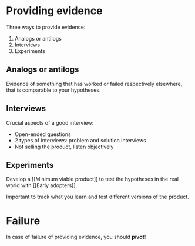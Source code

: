 # Providing evidence
Three ways to provide evidence:
1. Analogs or antilogs
2. Interviews
3. Experiments
## Analogs or antilogs
Evidence of something that has worked or failed respectively elsewhere, that is comparable to your hypotheses.
## Interviews
Crucial aspects of a good interview:
- Open-ended questions
- 2 types of interviews: problem and solution interviews
- Not selling the product, listen objectively
## Experiments
Develop a [[Minimum viable product]] to test the hypotheses in the real world with [[Early adopters]].

Important to track what you learn and test different versions of the product.
# Failure
In case of failure of providing evidence, you should **pivot**!